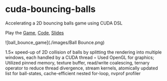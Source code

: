 # cuda-bouncing-balls
Accelerating a 2D bouncing balls game using CUDA DSL

Play the [Game](https://covidchaos.github.io/), [Code](https://github.com/sundar7D0/covid-chaos), [Slides](https://docs.google.com/presentation/d/1SjBRra2Wo6VOd1nS5jwRlU2aCEokyeq-LyCCo21CvDQ/edit?usp=sharing)

![ball_bounce_game](./images/Ball Bounce.png)

1.5× speed-up of 2D collision of balls by splitting the rendering into multiple windows, each handled by a CUDA thread
◦ Used OpenGL for graphics; Utilized pinned memory, texture buffer, read/write coalescing, ternary operator to reduce
thread divergence, stream kernels, atomically updated list for ball-states, cache-efficient nested for-loop, nvprof profiler
